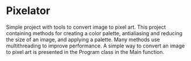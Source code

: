 # Pixelator
Simple project with tools to convert image to pixel art.
This project containing methods for creating a color palette, antialiasing and reducing the size of an image, and applying a palette. Many methods use multithreading to improve performance. A simple way to convert an image to pixel art is presented in the Program class in the Main function.
